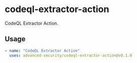 # codeql-extractor-action

CodeQL Extractor Action.

## Usage

```yml
- name: "CodeQL Extractor Action"
  uses: advanced-security/codeql-extractor-action@v0.1.0
```

